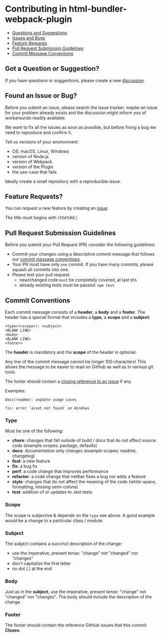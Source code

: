 # Contributing in html-bundler-webpack-plugin

- [Questions and Suggestions](#question)
- [Issues and Bugs](#issue)
- [Feature Requests](#feature)
- [Pull Request Submission Guidelines](#submit-pr)
- [Commit Message Conventions](#commit)

## <a name="question"></a> Got a Question or Suggestion?

If you have questions or suggestions, please create a new [discussion](https://github.com/webdiscus/html-bundler-webpack-plugin/discussions).


## <a name="issue"></a> Found an Issue or Bug?

Before you submit an issue, please search the issue tracker, 
maybe an issue for your problem already exists and the discussion might inform you of workarounds readily available.

We want to fix all the issues as soon as possible, but before fixing a bug we need to reproduce and confirm it.

Tell us versions of your environment:

- OS: macOS, Linux, Windows
- version of Node.js
- version of Webpack
- version of the Plugin
- the use-case that fails

Ideally create a small repository with a reproducible issue.


## <a name="feature"></a> Feature Requests?

You can _request_ a new feature by creating an [issue](https://github.com/webdiscus/ansis/issues).

The title must begins with `[FEATURE]`.


## <a name="submit-pr"></a> Pull Request Submission Guidelines

Before you submit your Pull Request (PR) consider the following guidelines:

- Commit your changes using a descriptive commit message that follows our [commit message conventions](#commit).
- Your PR must have only `one` commit. If you have many commits, please squash all commits into one.
- Please test your pull request:
  - new/changed code `must` be completely covered, at last `95%`
  - already existing tests must be passed: `npm test`


## <a name="commit"></a> Commit Conventions

Each commit message consists of a **header**, a **body** and a **footer**. The header has a special
format that includes a **type**, a **scope** and a **subject**:

```
<type>(<scope>): <subject>
<BLANK LINE>
<body>
<BLANK LINE>
<footer>
```

The **header** is mandatory and the **scope** of the header is optional.

Any line of the commit message cannot be longer 100 characters! This allows the message to be easier
to read on GitHub as well as in various git tools.

The footer should contain a [closing reference to an issue](https://help.github.com/articles/closing-issues-via-commit-messages/) if any.

Examples:

```
docs(readme): unpdate usage cases
```

```
fix: error `asset not found` on Windows
```

### Type

Must be one of the following:

- **chore**: changes that fall outside of build / docs that do not effect source code (example scopes: package, defaults)
- **docs**: documentation only changes (example scopes: readme, changelog)
- **feat**: a new feature
- **fix**: a bug fix
- **perf**: a code change that improves performance
- **refactor**: a code change that neither fixes a bug nor adds a feature
- **style**: changes that do not affect the meaning of the code (white-space, formatting, missing semi-colons)
- **test**: addition of or updates to Jest tests

### Scope

The scope is subjective & depends on the `type` see above. A good example would be a change to a particular class / module.

### Subject

The subject contains a succinct description of the change:

- use the imperative, present tense: "change" not "changed" nor "changes"
- don't capitalize the first letter
- no dot (.) at the end

### Body

Just as in the **subject**, use the imperative, present tense: "change" not "changed" nor "changes".
The body should include the description of the change.

### Footer

The footer should contain the reference GitHub issues that this commit **Closes**.
